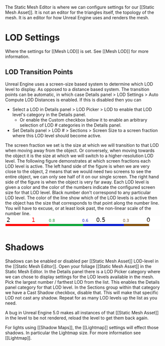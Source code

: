 The Static Mesh Editor is where we can configure settings for our [[Static Mesh Asset]].
It is not an editor for the triangles itself, the topology of the mesh.
It is an editor for how Unreal Engine uses and renders the mesh.


# LOD Settings

Where the settings for [[Mesh LOD]] is set.
See [[Mesh LOD]] for more information.


## LOD Transition Points

Unreal Engine uses a screen-size based system to determine which LOD level to display.
As opposed to a distance based system.
The transition points can be automatic, in which case Details panel > LOD Settings > Auto Compute LOD Distances is enabled.
If this is disabled then you can
- Select a LOD in Details panel > LOD Picker > LOD to enable that LOD level's category in the Details panel.
	- Or enable the Custom checkbox below it to enable an arbitrary selection of LOD # categories in the Details panel.
- Set Details panel > LOD # > Sections > Screen Size to a screen fraction where this LOD level should become active.

The screen fraction we set is the size at which we will transition to that LOD when moving away from the object.
Or conversely, when moving towards the object it is the size at which we will switch to a higher-resolution LOD level.
The following figure demonstrates at which screen fractions each LOD level is active.
The left hand side of the figure is when we are very close to the object, 2 means that we would need two screens to see the entire object, we can only see half of it on our single screen.
The right hand side of the figure is when the object is very far away.
Each LOD level is given a color and the color of the numbers indicate the configured screen size for that LOD level.
Black number don't correspond to any particular LOD level.
The color of the line show which of the LOD levels is active then the object has the size that corresponds to that point along the number line.
You will have to excuse, or at least look past, the non-linear scale of the number line.
![](./Images/Mesh_LOD_Transition_Ranges.jpg)


# Shadows

Shadows can be enabled or disabled per [[Static Mesh Asset]] LOD-level in the [[Static Mesh Editor]].
Open your foliage [[Static Mesh Asset]] in the Static Mesh Editor.
In the Details panel there is a LOD Picker category where we can chose to display settings for the LOD levels available in the mesh.
Pick the largest number / farthest LOD from the list.
This enables the Details panel category for that LOD level.
In the Sections group within that category we have a Cast Shadow checkbox, disable that.
This will make that specific LOD not cast any shadow.
Repeat for as many LOD levels up the list as you need.

A bug in Unreal Engine 5.0 makes all instances of that [[Static Mesh Asset]] in the level to be not rendered, reload the level to get them back again.

For lights using [[Shadow Maps]], the [[Lightmap]] settings will effect those shadows.
In particular the Lightmap size.
For more information see [[Lightmap]].
